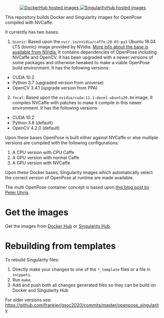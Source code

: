<p align="center">
<a href="https://hub.docker.com/r/frankierr/openpose_containers/builds">
  <img alt="DockerHub hosted images" src="https://img.shields.io/docker/cloud/build/frankierr/openpose_containers?label=Docker&style=flat" />
</a>
<a href="https://singularity-hub.org/collections/4910">
  <img alt="SingularityHub hosted images" src="https://www.singularity-hub.org/static/img/hosted-singularity--hub-%23e32929.svg" />
</a>
</p>

This repository builds Docker and Singularity images for OpenPose compiled with
NVCaffe.

It currently has two bases:

 1. `bionic`: Based upon the `nvcr.io/nvidia/caffe:20.03-py3` Ubuntu 18.04 LTS (bionic) image provided by NVidia. [More info about the base is available from NVidia.](https://docs.nvidia.com/deeplearning/frameworks/caffe-release-notes/rel_20-03.html#rel_20-03) It contains dependencies of OpenPose including NVCaffe and OpenCV. It has been upgraded with a newer versions of some packages and otherwise tweaked to make a viable OpenPose build environment. It has the following versions:
  * CUDA 10.2
  * Python 3.7 (upgraded version from universe)
  * OpenCV 3.4.1 (upgrade version from PPA)
 2. `focal`: Based upon the `nvidia/cuda:11.1-devel-ubuntu20.04` image. It
    compiles NVCaffe with patches to make it compile in this newer environment. It has the following versions:
  * CUDA 10.2
  * Python 3.8 (default)
  * OpenCV 4.2.0 (default)

Upon these bases OpenPose is built either against NVCaffe or else multiple
versions are compiled with the following configurations:

 1. A CPU version with CPU Caffe
 2. A GPU version with normal Caffe
 3. A GPU version with NVCaffe

Upon these Docker bases, Singularity images which automatically select the
correct version of OpenPose at runtime are made available.

The multi OpenPose container concept is based upon [this blog post by Peter
Uhrig](peter-uhrig.de/openpose-with-nvcaffe-in-a-singularity-container-with-support-for-multiple-architectures/).

# Get the images

Get the images from [Docker
Hub](https://hub.docker.com/r/frankierr/openpose_containers/) or [Singularity
Hub](https://singularity-hub.org/collections/4910).

# Rebuilding from templates

To rebuild Singularity files:
1. Directly make your changes to one of the `*_template` files or a file in
   `snippets`.
2. Run `make`.
3. Add and push both all changes generated files so they can
   be build on Docker and Singularity Hub

For older versions see:
https://github.com/frankier/gsoc2020/commits/master/openpose_singularity
